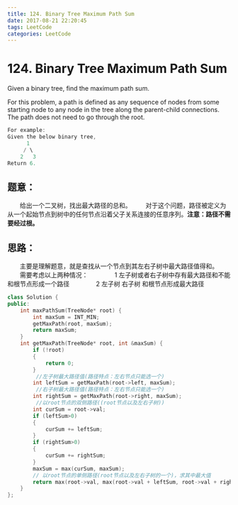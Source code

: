 ```yaml
---
title: 124. Binary Tree Maximum Path Sum
date: 2017-08-21 22:20:45
tags: LeetCode
categories: LeetCode
---
```


# 124. Binary Tree Maximum Path Sum

Given a binary tree, find the maximum path sum.

For this problem, a path is defined as any sequence of nodes from some starting node to any node in the tree along the parent-child connections. The path does not need to go through the root.

```c++
For example:
Given the below binary tree,
      1
     / \
    2   3
Return 6. 
```

<!--more-->

## 题意：

　　给出一个二叉树，找出最大路径的总和。
　　对于这个问题，路径被定义为从一个起始节点到树中的任何节点沿着父子关系连接的任意序列。**注意：路径不需要经过根。**

## 思路：

　　主要是理解题意，就是查找从一个节点到其左右子树中最大路径值得和。
　　需要考虑以上两种情况：
　　　　1 左子树或者右子树中存有最大路径和不能和根节点形成一个路径
　　　　2 左子树 右子树 和根节点形成最大路径

```c++
class Solution {
public:
	int maxPathSum(TreeNode* root) {
		int maxSum = INT_MIN;
		getMaxPath(root, maxSum);
		return maxSum;
	}
	int getMaxPath(TreeNode* root, int &maxSum) {
		if (!root)
		{
			return 0;
		}
         //左子树最大路径值(路径特点：左右节点只能选一个)
		int leftSum = getMaxPath(root->left, maxSum);
         //右子树最大路径值(路径特点：左右节点只能选一个)
		int rightSum = getMaxPath(root->right, maxSum);
         //以root节点的双侧路径((root节点以及左右子树))
		int curSum = root->val;
		if (leftSum>0)
		{
			curSum += leftSum;
		}
		if (rightSum>0)
		{
			curSum += rightSum;
		}
		maxSum = max(curSum, maxSum);
        // 以root节点的单侧路径(root节点以及左右子树的一个)，求其中最大值
		return max(root->val, max(root->val + leftSum, root->val + rightSum));
	}
};
```

